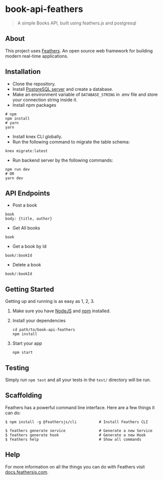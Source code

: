 # book-api-feathers

> A simple Books API, built using feathers.js and postgresql

## About

This project uses [Feathers](http://feathersjs.com). An open source web framework for building modern real-time applications.

## Installation

- Clone the repository.
- Install [PostgreSQL server](https://www.postgresql.org/download/) and create a database.
- Make an environment variable of `DATABASE_STRING` in .env file and store your connection string inside it.
- Install npm packages

```
# npm
npm install
# yarn
yarn
```

- Install knex CLI globally.
- Run the following command to migrate the table schema:

```
knex migrate:latest
```

- Run backend server by the following commands:

```
npm run dev
# OR
yarn dev
```

## API Endpoints

- Post a book

```
book
body: {title, author}
```

- Get All books

```
book
```

- Get a book by Id

```
book/:bookId
```

- Delete a book

```
book/:bookId
```

## Getting Started

Getting up and running is as easy as 1, 2, 3.

1. Make sure you have [NodeJS](https://nodejs.org/) and [npm](https://www.npmjs.com/) installed.
2. Install your dependencies

   ```
   cd path/to/book-api-feathers
   npm install
   ```

3. Start your app

   ```
   npm start
   ```

## Testing

Simply run `npm test` and all your tests in the `test/` directory will be run.

## Scaffolding

Feathers has a powerful command line interface. Here are a few things it can do:

```
$ npm install -g @feathersjs/cli          # Install Feathers CLI

$ feathers generate service               # Generate a new Service
$ feathers generate hook                  # Generate a new Hook
$ feathers help                           # Show all commands
```

## Help

For more information on all the things you can do with Feathers visit [docs.feathersjs.com](http://docs.feathersjs.com).
